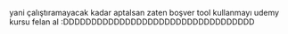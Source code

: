 yani çalıştıramayacak kadar aptalsan zaten boşver tool kullanmayı udemy kursu felan al :DDDDDDDDDDDDDDDDDDDDDDDDDDDDDDDDDD
